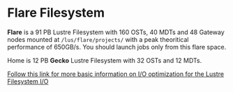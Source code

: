 # Flare Filesystem

**Flare** is a 91 PB Lustre Filesystem with 160 OSTs, 40 MDTs and 48 Gateway nodes mounted at ```/lus/flare/projects/``` with a peak theoritical performance of 650GB/s. You should launch jobs only from this flare space.

Home is 12 PB **Gecko** Lustre Filesystem with 32 OSTs and 12 MDTs. 

[Follow this link for more basic information on I/O optimization for the Lustre Filesystem I/O](https://anl.box.com/s/uqmgnkn7i3z22c9xrwef8nn702wl22uy)
